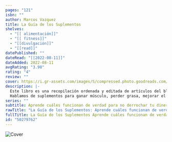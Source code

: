 ```yaml
---
pages: "121"
isbn: ""
author: Marcos Vazquez
title: La Guía de los Suplementos
shelves:
  - "[[ alimentación]]"
  - "[[ fitness]]"
  - "[[divulgación]]"
  - "[[read]]"
datePublished: ""
dateRead: "[[2022-08-11]]"
dateAdded: 2022-08-11
avgRating: "3.98"
rating: "4"
review: ""
cover: https://i.gr-assets.com/images/S/compressed.photo.goodreads.com/books/1578216241l/50279762._SX318_.jpg
description: |-
  Este libro es una recopilación ordenada y editada de artículos del blog Fitness Revolucionario. Hace énfasis en los mejores suplementos, pero profundiza también en distintos nutrientes y los alimentos que los contienen. No tiene sentido pensar en suplementación si no hay como base una buena alimentación. El libro explica además conceptos de fisiología básica para que aprendas no solo qué suplementos funcionan, sino también cómo actúan.  
  Hablamos de suplementos para ganar músculo, perder grasa, mejorar el rendimiento físico, reducir el estrés, mejorar las articulaciones etc.
series: ""
subtitle: Aprende cuáles funcionan de verdad para no derrochar tu dinero
rawTitle: "La Guía de los Suplementos: Aprende cuáles funcionan de verdad para no derrochar tu dinero"
fullTitle: La Guía de los Suplementos Aprende cuáles funcionan de verdad para no derrochar tu dinero
id: "50279762"
---
```

![Cover](https:&#x2F;&#x2F;i.gr-assets.com&#x2F;images&#x2F;S&#x2F;compressed.photo.goodreads.com&#x2F;books&#x2F;1578216241l&#x2F;50279762._SX318_.jpg)
